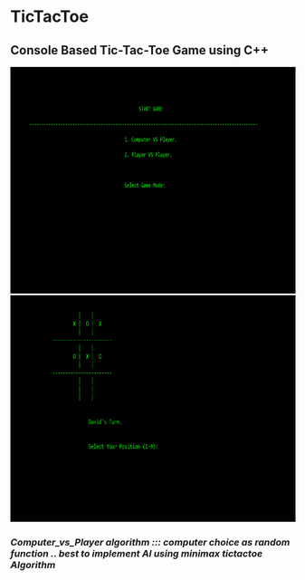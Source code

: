 # TicTacToe
 ## Console Based Tic-Tac-Toe Game using C++
 
 <img src="https://github.com/SubarnaKhadka/tictactoe/blob/main/images/img1.PNG"  width="700" height="400" />
  <img src="https://github.com/SubarnaKhadka/tictactoe/blob/main/images/img2.PNG"  width="700" height="400" />
  
  ### *Computer_vs_Player algorithm ::: computer choice  as random function .. best to implement AI using minimax tictactoe Algorithm*
